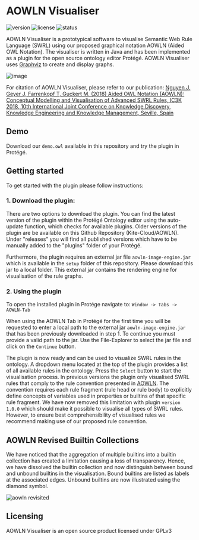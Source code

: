 # AOWLN Visualiser
![version](https://img.shields.io/badge/version-1.0.1-blue) ![license](https://img.shields.io/badge/license-GPLv3-purple) ![status](https://img.shields.io/badge/activity%20status-paused-lightgrey)

AOWLN Visualiser is a prototypical software to visualise Semantic Web Rule Language (SWRL) using our proposed graphical notation AOWLN (Aided OWL Notation). The visualiser is written in Java and has been implemented as a plugin for the open source ontology editor Protégé. AOWLN Visualiser uses [Graphviz](https://www.graphviz.org/) to create and display graphs. 

![image](https://user-images.githubusercontent.com/20316120/117473296-163dd300-af5a-11eb-97e7-883ecff1ad8e.png)


For citation of AOWLN Visualiser, please refer to our publication:
[Nguyen J, Geyer J, Farrenkopf T, Guckert M. (2018) Aided OWL Notation (AOWLN): Conceptual Modelling and Visualisation of Advanced SWRL Rules, IC3K 2018, 10th International Joint Conference on Knowledge Discovery, Knowledge Engineering and Knowledge Management, Seville, Spain](http://bit.ly/AOWLN-Paper)


## Demo
Download our `demo.owl` available in this repository and try the plugin in Protégé.


## Getting started
To get started with the plugin please follow instructions: 

### 1. Download the plugin:
There are two options to download the plugin. 
You can find the latest version of the plugin within the Protégé Ontology editor using the auto-update function, which checks for available plugins. Older versions of the plugin are be available on this Github Repository (Kite-Cloud/AOWLN). Under "releases" you will find all published versions which have to be manually added to the "plugins" folder of your Protégé.

Furthermore, the plugin requires an external jar file `aowln-image-engine.jar` which is available in the `setup` folder of this repository. Please download this jar to a local folder. This external jar contains the rendering engine for visualisation of the rule graphs.

### 2. Using the plugin
To open the installed plugin in Protége navigate to: `Window -> Tabs -> AOWLN-Tab`

When using the AOWLN Tab in Protégé for the first time you will be requested to enter a local path to the external jar `aowln-image-engine.jar` that has been previously downloaded in step 1. To continue you must provide a valid path to the jar. Use the File-Explorer to select the jar file and click on the `Continue` button. 

The plugin is now ready and can be used to visualize SWRL rules in the ontology. A dropdown menu located at the top of the plugin provides a list of all available rules in the ontology. Press the `Select` button to start the visualisation process. In previous versions the plugin only visualised SWRL rules that comply to the rule convention presented in [AOWLN](http://bit.ly/AOWLN-Paper). The convention requires each rule fragment (rule head or rule body) to explicitly define concepts of variables used in properties or builtins of that specific rule fragment.
We have now removed this limitation with plugin `version 1.0.0` which should make it possible to visualise all types of SWRL rules. However, to ensure best comprehensibility of visualised rules we recommend making use of our proposed rule convention. 

## AOWLN Revised Builtin Collections
We have noticed that the aggregation of multiple builtins into a builtin collection has created a limitation causing a loss of transparency. Hence, we have dissolved the builtin collection and now distinguish between bound and unbound builtins in the visualisation. Bound builtins are listed as labels at the associated edges. Unbound builtins are now illustrated using the diamond symbol. 

![aowln revisited](https://user-images.githubusercontent.com/20316120/117967936-ead63200-b325-11eb-8e05-026ad499304e.png)


## Licensing
AOWLN Visualiser is an open source product licensed under GPLv3
